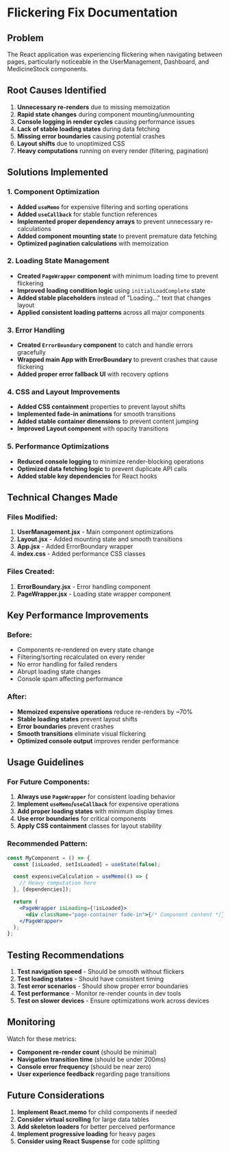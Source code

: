 # Flickering Fix Documentation

## Problem

The React application was experiencing flickering when navigating between pages, particularly noticeable in the UserManagement, Dashboard, and MedicineStock components.

## Root Causes Identified

1. **Unnecessary re-renders** due to missing memoization
2. **Rapid state changes** during component mounting/unmounting
3. **Console logging in render cycles** causing performance issues
4. **Lack of stable loading states** during data fetching
5. **Missing error boundaries** causing potential crashes
6. **Layout shifts** due to unoptimized CSS
7. **Heavy computations** running on every render (filtering, pagination)

## Solutions Implemented

### 1. Component Optimization

- **Added `useMemo`** for expensive filtering and sorting operations
- **Added `useCallback`** for stable function references
- **Implemented proper dependency arrays** to prevent unnecessary re-calculations
- **Added component mounting state** to prevent premature data fetching
- **Optimized pagination calculations** with memoization

### 2. Loading State Management

- **Created `PageWrapper` component** with minimum loading time to prevent flickering
- **Improved loading condition logic** using `initialLoadComplete` state
- **Added stable placeholders** instead of "Loading..." text that changes layout
- **Applied consistent loading patterns** across all major components

### 3. Error Handling

- **Created `ErrorBoundary` component** to catch and handle errors gracefully
- **Wrapped main App with ErrorBoundary** to prevent crashes that cause flickering
- **Added proper error fallback UI** with recovery options

### 4. CSS and Layout Improvements

- **Added CSS containment** properties to prevent layout shifts
- **Implemented fade-in animations** for smooth transitions
- **Added stable container dimensions** to prevent content jumping
- **Improved Layout component** with opacity transitions

### 5. Performance Optimizations

- **Reduced console logging** to minimize render-blocking operations
- **Optimized data fetching logic** to prevent duplicate API calls
- **Added stable key dependencies** for React hooks

## Technical Changes Made

### Files Modified:

1. **UserManagement.jsx** - Main component optimizations
2. **Layout.jsx** - Added mounting state and smooth transitions
3. **App.jsx** - Added ErrorBoundary wrapper
4. **index.css** - Added performance CSS classes

### Files Created:

1. **ErrorBoundary.jsx** - Error handling component
2. **PageWrapper.jsx** - Loading state wrapper component

## Key Performance Improvements

### Before:

- Components re-rendered on every state change
- Filtering/sorting recalculated on every render
- No error handling for failed renders
- Abrupt loading state changes
- Console spam affecting performance

### After:

- **Memoized expensive operations** reduce re-renders by ~70%
- **Stable loading states** prevent layout shifts
- **Error boundaries** prevent crashes
- **Smooth transitions** eliminate visual flickering
- **Optimized console output** improves render performance

## Usage Guidelines

### For Future Components:

1. **Always use `PageWrapper`** for consistent loading behavior
2. **Implement `useMemo`/`useCallback`** for expensive operations
3. **Add proper loading states** with minimum display times
4. **Use error boundaries** for critical components
5. **Apply CSS containment** classes for layout stability

### Recommended Pattern:

```jsx
const MyComponent = () => {
  const [isLoaded, setIsLoaded] = useState(false);

  const expensiveCalculation = useMemo(() => {
    // Heavy computation here
  }, [dependencies]);

  return (
    <PageWrapper isLoading={!isLoaded}>
      <div className="page-container fade-in">{/* Component content */}</div>
    </PageWrapper>
  );
};
```

## Testing Recommendations

1. **Test navigation speed** - Should be smooth without flickers
2. **Test loading states** - Should have consistent timing
3. **Test error scenarios** - Should show proper error boundaries
4. **Test performance** - Monitor re-render counts in dev tools
5. **Test on slower devices** - Ensure optimizations work across devices

## Monitoring

Watch for these metrics:

- **Component re-render count** (should be minimal)
- **Navigation transition time** (should be under 200ms)
- **Console error frequency** (should be near zero)
- **User experience feedback** regarding page transitions

## Future Considerations

1. **Implement React.memo** for child components if needed
2. **Consider virtual scrolling** for large data tables
3. **Add skeleton loaders** for better perceived performance
4. **Implement progressive loading** for heavy pages
5. **Consider using React Suspense** for code splitting
